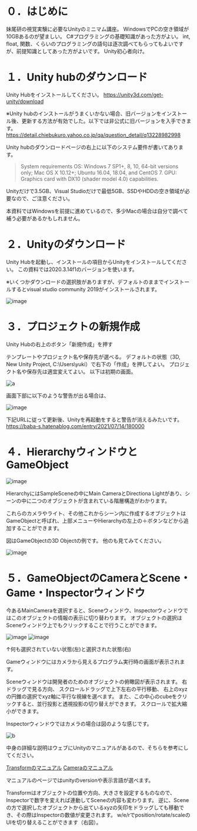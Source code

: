 # ０．はじめに
妹尾研の視覚実験に必要なUnityのミニマム講座。
WindowsでPCの空き領域が10GBあるのが望ましい。
C#プログラミングの基礎知識があった方がよい。
int, float, 関数、くらいのプログラミングの語句は逐次調べてもらってもよいですが、前提知識としてあった方がよいです。
Unity初心者向け。


# １．Unity hubのダウンロード
Unity Hubをインストールしてください。
https://unity3d.com/get-unity/download

※Unity hubのインストールがうまくいかない場合、旧バージョンをインストール後、更新する方法が有効でした。以下では非公式に旧バージョンを入手できます。
https://detail.chiebukuro.yahoo.co.jp/qa/question_detail/q13228982998

Unity hubのダウンロードページの右上に以下のシステム要件が書いてあります。

> System requirements
> OS: Windows 7 SP1+, 8, 10, 64-bit versions only; Mac OS X 10.12+; Ubuntu 16.04, 18.04, and CentOS 7.
> GPU: Graphics card with DX10 (shader model 4.0) capabilities.

Unityだけで3.5GB、Visual Studioだけで最低5GB、SSDやHDDの空き領域が必要なので、ご注意ください。

本資料ではWindowsを前提に進めているので、多少Macの場合は自分で調べて補う必要があるかもしれません。

# ２．Unityのダウンロード
Unity Hubを起動し、インストールの項目からUnityをインストールしてください。
この資料では2020.3.14f1のバージョンを使います。

※いくつかダウンロードの選択肢がありますが、デフォルトのままでインストールするとvisual studio community 2019がインストールされます。

![image](https://user-images.githubusercontent.com/5643842/127955424-6472320f-b784-413d-a971-517bc5593c22.png)

 

# ３．プロジェクトの新規作成
Unity Hubの右上のボタン「新規作成」を押す

テンプレートやプロジェクト名や保存先が選べる。
デフォルトの状態（3D, New Unity Project, C:\Users\yuki）で右下の「作成」を押してよい。
プロジェクト名や保存先は適宜変えてよい。
以下は初期の画面。

![a](https://user-images.githubusercontent.com/5643842/127955755-e0abb4f2-a629-4eb5-8c96-068f05497018.png)

画面下部に以下のような警告が出る場合は、

 ![image](https://user-images.githubusercontent.com/5643842/127955464-73c546e2-059d-4d11-91c4-2bc8c103f45d.png)

下記URLに従って更新後、Unityを再起動をすると警告が消えるみたいです。
https://baba-s.hatenablog.com/entry/2021/07/14/180000

# ４．HierarchyウィンドウとGameObject

![image](https://user-images.githubusercontent.com/5643842/127955498-21211fe9-67e4-4c74-ba97-03256bf384a6.png)

HierarchyにはSampleSceneの中にMain CameraとDirectiona Lightがあり、シーンの中に二つのオブジェクトが含まれている階層構造がわかります。


これらのカメラやライト、その他これからシーン内に作成するオブジェクトはGameObjectと呼ばれ、上部メニューやHierarchyの左上の＋ボタンなどから追加することができます。

図はGameObjectの3D Objectの例です。
他のも見てみてください。

![image](https://user-images.githubusercontent.com/5643842/127955539-bc192d95-9d3d-413a-b31d-7baa28e4a984.png)





# ５．GameObjectのCameraとScene・Game・Inspectorウィンドウ
今あるMainCameraを選択すると、Sceneウィンドウ、Inspectorウィンドウではこのオブジェクトの情報の表示に切り替わります。
オブジェクトの選択はSceneウィンドウ上でもクリックすることで行うことができます。

![image](https://user-images.githubusercontent.com/5643842/127955545-0bdcffd3-27b8-4175-8f41-d7b2eac12c8e.png) ![image](https://user-images.githubusercontent.com/5643842/127955551-dfea6ad0-84cd-4601-ad3f-bfc17ce8835c.png)

↑何も選択されていない状態(左)と選択された状態(右)

Gameウィンドウにはカメラから見えるプログラム実行時の画面が表示されます。

Sceneウィンドウは開発者のためのオブジェクトの俯瞰図が表示されます。
右ドラッグで見る方向、
スクロールドラッグで上下左右の平行移動、
右上のxyzの円錐の選択でxyz軸に平行な視線を選べます。
また、この中心のcubeをクリックすると、並行投影と透視投影の切り替えができます。
スクロールで拡大縮小ができます。

Inspectorウィンドウではカメラの場合は図のような感じです。

![b](https://user-images.githubusercontent.com/5643842/127955966-7e64390c-6764-4a75-abf5-b1da7eb86adf.png)

中身の詳細な説明はウェブにUnityのマニュアルがあるので、そちらを参考にしてください。

[Transformのマニュアル](https://docs.unity3d.com/Manual/class-Transform.html)
[Cameraのマニュアル](https://docs.unity3d.com/ja/2020.3/Manual/class-Camera.html)

マニュアルのページではunityのversionや表示言語が選べます。

Transformはオブジェクトの位置や方向、大きさを設定するものなので、Inspectorで数字を変えれば連動してSceneの内容も変わります。
逆に、Sceneの方で選択したオブジェクトから出ているxyzの矢印をドラッグしても移動でき、その際はInspectorの数値が変更されます。
w/e/rでposition/rotate/scaleのUIを切り替えることができます（右図）。



 
